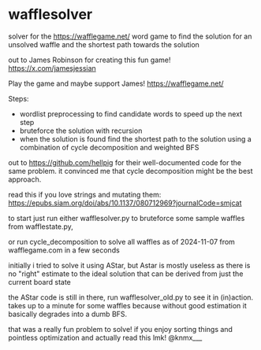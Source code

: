 # wafflesolver
solver for the https://wafflegame.net/ word game to find the solution for an unsolved waffle and the shortest path towards the solution

out to James Robinson for creating this fun game!
https://x.com/jamesjessian

Play the game and maybe support James!
https://wafflegame.net/


Steps:
- wordlist preprocessing to find candidate words to speed up the next step
- bruteforce the solution with recursion
- when the solution is found find the shortest path to the solution using a combination of cycle decomposition and weighted BFS

out to https://github.com/hellpig for their well-documented code for the same problem. it convinced me that cycle decomposition might be the best approach.

read this if you love strings and mutating them: https://epubs.siam.org/doi/abs/10.1137/080712969?journalCode=smjcat


to start just run either wafflesolver.py to bruteforce some sample waffles from wafflestate.py,

or run cycle_decomposition to solve all waffles as of 2024-11-07 from wafflegame.com in a few seconds



initially i tried to solve it using AStar, but Astar is mostly useless as there is no "right" estimate to the ideal solution that can be derived from just the current board state

the AStar code is still in there, run wafflesolver_old.py to see it in (in)action. takes up to a minute for some waffles because without good estimation it basically degrades into a dumb BFS.

that was a really fun problem to solve!
if you enjoy sorting things and pointless optimization and actually read this lmk!
@knmx___


